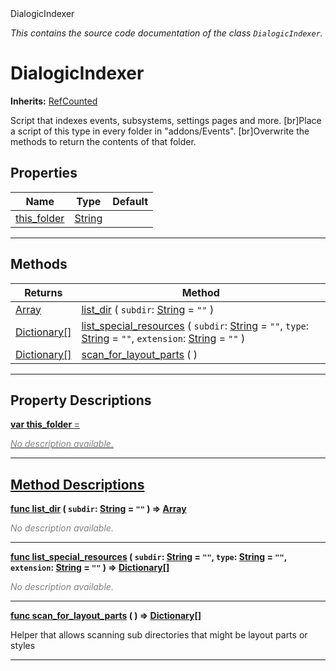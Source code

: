 
<div class="header-banner purple">
<div class="header-label purple">DialogicIndexer</div>
</div>

*This contains the source code documentation of the class `DialogicIndexer`.*
        
# DialogicIndexer
**Inherits:** [RefCounted](https://docs.godotengine.org/en/latest/classes/class_refcounted.html#class-refcounted)

Script that indexes events, subsystems, settings pages and more. [br]Place a script of this type in every folder in "addons/Events". [br]Overwrite the methods to return the contents of that folder.
## Properties
Name | Type | Default 
--- | --- | --- 
[<span class="hljs-title">this_folder</span>](#property-this_folder) | [String](https://docs.godotengine.org/en/latest/classes/class_string.html#class-string) |   
--- 

## Methods
Returns | Method 
--- | --- 
<span class="hljs-attribute">[Array](https://docs.godotengine.org/en/latest/classes/class_array.html#class-array)</span> | [<span class="hljs-title">list_dir</span>](#property-list_dir) ( `subdir`: [String](https://docs.godotengine.org/en/latest/classes/class_string.html#class-string) = `""` ) 
<span class="hljs-attribute">[Dictionary[]](https://docs.godotengine.org/en/latest/classes/class_dictionary.html#class-dictionary)</span> | [<span class="hljs-title">list_special_resources</span>](#property-list_special_resources) ( `subdir`: [String](https://docs.godotengine.org/en/latest/classes/class_string.html#class-string) = `""`, `type`: [String](https://docs.godotengine.org/en/latest/classes/class_string.html#class-string) = `""`, `extension`: [String](https://docs.godotengine.org/en/latest/classes/class_string.html#class-string) = `""` ) 
<span class="hljs-attribute">[Dictionary[]](https://docs.godotengine.org/en/latest/classes/class_dictionary.html#class-dictionary)</span> | [<span class="hljs-title">scan_for_layout_parts</span>](#property-scan_for_layout_parts) ( ) 
--- 
## Property Descriptions



<a class="header" id="property-this_folder" href="#property-this_folder">**<span class="hljs-attribute">var</span> <span class="hljs-title">this_folder</span> <span style = "color: gray"> = </span> <unknown>** 



 <span style = "color: gray">*No description available.*</span> 

---

## Method Descriptions



<a class="header" id="method-list_dir" href="#method-list_dir">**<span class="hljs-attribute">func</span> [<span class="hljs-title">list_dir</span>](#property-list_dir) ( `subdir`: [String](https://docs.godotengine.org/en/latest/classes/class_string.html#class-string) = `""` )</a>  ⇒ <span class="hljs-attribute">[Array](https://docs.godotengine.org/en/latest/classes/class_array.html#class-array)</span>** 



 <span style = "color: gray">*No description available.*</span> 

---



<a class="header" id="method-list_special_resources" href="#method-list_special_resources">**<span class="hljs-attribute">func</span> [<span class="hljs-title">list_special_resources</span>](#property-list_special_resources) ( `subdir`: [String](https://docs.godotengine.org/en/latest/classes/class_string.html#class-string) = `""`, `type`: [String](https://docs.godotengine.org/en/latest/classes/class_string.html#class-string) = `""`, `extension`: [String](https://docs.godotengine.org/en/latest/classes/class_string.html#class-string) = `""` )</a>  ⇒ <span class="hljs-attribute">[Dictionary[]](https://docs.godotengine.org/en/latest/classes/class_dictionary.html#class-dictionary)</span>** 



 <span style = "color: gray">*No description available.*</span> 

---



<a class="header" id="method-scan_for_layout_parts" href="#method-scan_for_layout_parts">**<span class="hljs-attribute">func</span> [<span class="hljs-title">scan_for_layout_parts</span>](#property-scan_for_layout_parts) ( )</a>  ⇒ <span class="hljs-attribute">[Dictionary[]](https://docs.godotengine.org/en/latest/classes/class_dictionary.html#class-dictionary)</span>** 



Helper that allows scanning sub directories that might be layout parts or styles

---

